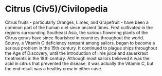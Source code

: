 # Citrus (Civ5)/Civilopedia

Citrus fruits - particularly Oranges, Limes, and Grapefruit - have been a common part of the human diet since ancient times. First cultivated in the regions surrounding Southeast Asia, the various flowering plants of the Citrus genus have since flourished in countries throughout the world. Scurvy, a Vitamin C deficiency rampant among sailors, began to become a serious problem in the 15th century. It continued to plague ships throughout the Age of Discovery, until the introduction of lime juice and sauerkraut treatments in the 18th century. Although most sailors believed it was the acid in citrus that prevented the disease, it was actually the Vitamin C, but the end result was a healthy crew in either case.